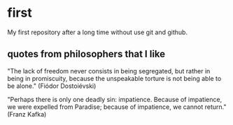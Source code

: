 # first
My first repository after a long time without use git and github.

## quotes from philosophers that I like
"The lack of freedom never consists in being segregated, but rather in being in promiscuity, because the unspeakable torture is not being able to be alone." (Fiódor Dostoiévski)

"Perhaps there is only one deadly sin: impatience. Because of impatience, we were expelled from Paradise; because of impatience, we cannot return." (Franz Kafka)
